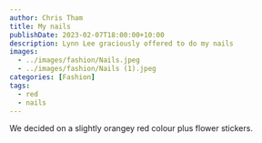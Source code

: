 ```yaml
---
author: Chris Tham
title: My nails
publishDate: 2023-02-07T18:00:00+10:00
description: Lynn Lee graciously offered to do my nails
images:
  - ../images/fashion/Nails.jpeg
  - ../images/fashion/Nails (1).jpeg
categories: [Fashion]
tags:
  - red
  - nails
---
```


We decided on a slightly orangey red colour plus flower stickers.